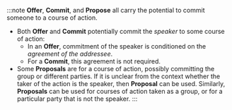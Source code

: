 :::note
**Offer**, **Commit**, and **Propose** all carry the potential to commit someone to a course of action.

- Both **Offer** and **Commit** potentially commit the *speaker* to some course of action:
  - In an **Offer**, commitment of the speaker is conditioned on the *agreement of the addressee*.
  - For a **Commit**, this agreement is not required.
- Some **Proposals** are for a course of action, possibly committing the group or different parties. If it is unclear from the context whether the taker of the action is the speaker, then **Proposal** can be used. Similarly, **Proposals** can be used for courses of action taken as a group, or for a particular party that is not the speaker.
:::